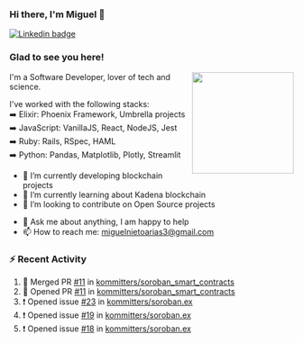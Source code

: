 ### Hi there, I'm Miguel 👋

<a href="https://linkedin.com/in/miguelnietoa/" target="_blank" rel="noopener noreferrer">
  <img src="https://img.shields.io/badge/-LinkedIn-0e76a8?style=flat-square&logo=Linkedin&logoColor=white" alt="Linkedin badge">
</a>
<!-- [![Website Badge](https://img.shields.io/badge/Website-3b5998?style=flat-square&logo=google-chrome&logoColor=white)](#notavailablenow#) 

<img src="https://i.imgur.com/tbrLrt5.gif" width=400 alt="Coding GIF" align="right"/>
-->


### Glad to see you here!
<a href="https://github.com/miguelnietoa"><img src="https://github-readme-stats-git-masterrstaa-rickstaa.vercel.app/api?username=miguelnietoa&show_icons=true&hide_border=true&count_private=true&include_all_commits=true&theme=tokyonight" height="180em" align="right"/></a>
I'm a Software Developer, lover of tech and science. 

I've worked with the following stacks:\
➡️ Elixir: Phoenix Framework, Umbrella projects\
➡️ JavaScript: VanillaJS, React, NodeJS, Jest\
➡️ Ruby: Rails, RSpec, HAML\
➡️ Python: Pandas, Matplotlib, Plotly, Streamlit

- 🔭 I’m currently developing blockchain projects
- 🌱 I’m currently learning about Kadena blockchain
- 👯 I’m looking to contribute on Open Source projects
<!-- 
- 😄 I just finished a Machine Learning course! 
- 🤔 I’m looking for help with ...
-->
- 💬 Ask me about anything, I am happy to help
- 📫 How to reach me: miguelnietoarias3@gmail.com


### ⚡ Recent Activity

<!--START_SECTION:activity-->
1. 🎉 Merged PR [#11](https://github.com/kommitters/soroban_smart_contracts/pull/11) in [kommitters/soroban_smart_contracts](https://github.com/kommitters/soroban_smart_contracts)
2. 💪 Opened PR [#11](https://github.com/kommitters/soroban_smart_contracts/pull/11) in [kommitters/soroban_smart_contracts](https://github.com/kommitters/soroban_smart_contracts)
3. ❗️ Opened issue [#23](https://github.com/kommitters/soroban.ex/issues/23) in [kommitters/soroban.ex](https://github.com/kommitters/soroban.ex)
4. ❗️ Opened issue [#19](https://github.com/kommitters/soroban.ex/issues/19) in [kommitters/soroban.ex](https://github.com/kommitters/soroban.ex)
5. ❗️ Opened issue [#18](https://github.com/kommitters/soroban.ex/issues/18) in [kommitters/soroban.ex](https://github.com/kommitters/soroban.ex)
<!--END_SECTION:activity-->
